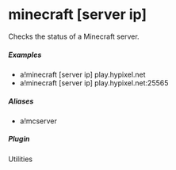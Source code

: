 # minecraft [server ip]

Checks the status of a Minecraft server.
			

##### Examples

* a!minecraft [server ip] play.hypixel.net
* a!minecraft [server ip] play.hypixel.net:25565


##### Aliases

* a!mcserver


##### Plugin
Utilities